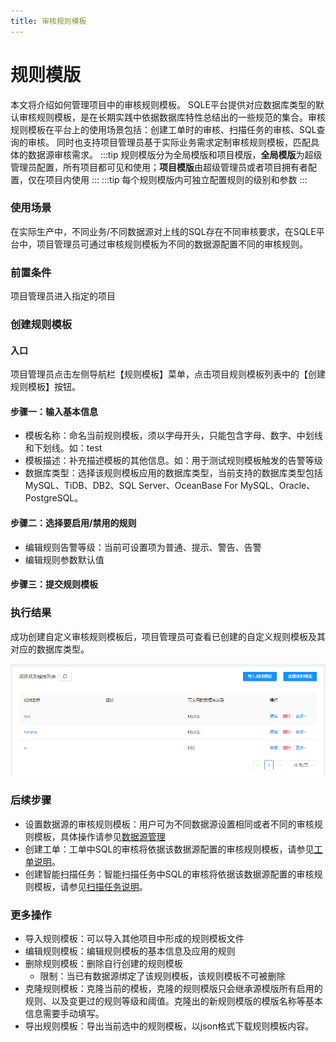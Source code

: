 ```yaml
---
title: 审核规则模板
---
```


# 规则模版
本文将介绍如何管理项目中的审核规则模板。
SQLE平台提供对应数据库类型的默认审核规则模板，是在长期实践中依据数据库特性总结出的一些规范的集合。审核规则模板在平台上的使用场景包括：创建工单时的审核、扫描任务的审核、SQL查询的审核。
同时也支持项目管理员基于实际业务需求定制审核规则模板，匹配具体的数据源审核需求。
:::tip
规则模版分为全局模版和项目模版，**全局模版**为超级管理员配置，所有项目都可见和使用；**项目模版**由超级管理员或者项目拥有者配置，仅在项目内使用
:::
:::tip
每个规则模版内可独立配置规则的级别和参数
:::


### 使用场景
在实际生产中，不同业务/不同数据源对上线的SQL存在不同审核要求，在SQLE平台中，项目管理员可通过审核规则模板为不同的数据源配置不同的审核规则。

### 前置条件
项目管理员进入指定的项目

### 创建规则模板
#### 入口
项目管理员点击左侧导航栏【规则模板】菜单，点击项目规则模板列表中的【创建规则模板】按钮。

#### 步骤一：输入基本信息

* 模板名称：命名当前规则模板，须以字母开头，只能包含字母、数字、中划线和下划线。如：test
* 模板描述：补充描述模板的其他信息。如：用于测试规则模板触发的告警等级
* 数据库类型：选择该规则模板应用的数据库类型，当前支持的数据库类型包括MySQL、TiDB、DB2、SQL Server、OceanBase For MySQL、Oracle、PostgreSQL。

#### 步骤二：选择要启用/禁用的规则

* 编辑规则告警等级：当前可设置项为普通、提示、警告、告警
* 编辑规则参数默认值

#### 步骤三：提交规则模板

### 执行结果
成功创建自定义审核规则模板后，项目管理员可查看已创建的自定义规则模板及其对应的数据库类型。

![审核规则模板](img/templatelist.png)


### 后续步骤
* 设置数据源的审核规则模板：用户可为不同数据源设置相同或者不同的审核规则模板，具体操作请参见[数据源管理](instance-manager.md)
* 创建工单：工单中SQL的审核将依据该数据源配置的审核规则模板，请参见[工单说明](../project/workflow/intro.md)。
* 创建智能扫描任务：智能扫描任务中SQL的审核将依据该数据源配置的审核规则模板，请参见[扫描任务说明](../project/audit_task/intro.md)。

### 更多操作
* 导入规则模板：可以导入其他项目中形成的规则模板文件
* 编辑规则模板：编辑规则模板的基本信息及应用的规则
* 删除规则模板：删除自行创建的规则模板
    * 限制：当已有数据源绑定了该规则模板，该规则模板不可被删除
* 克隆规则模板：克隆当前的模板，克隆的规则模版只会继承源模版所有启用的规则、以及变更过的规则等级和阈值。克隆出的新规则模版的模版名称等基本信息需要手动填写。
* 导出规则模板：导出当前选中的规则模板，以json格式下载规则模板内容。
